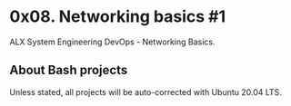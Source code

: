 # 0x08. Networking basics #1 #

ALX System Engineering DevOps - Networking Basics.


## About Bash projects 

Unless stated, all projects will be auto-corrected with Ubuntu 20.04 LTS.
